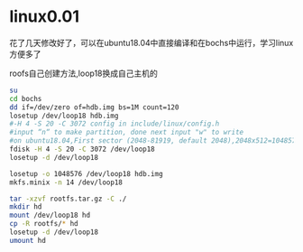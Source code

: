 # linux0.01

花了几天修改好了，可以在ubuntu18.04中直接编译和在bochs中运行，学习linux方便多了

roofs自己创建方法,loop18换成自己主机的

```bash
su
cd bochs
dd if=/dev/zero of=hdb.img bs=1M count=120
losetup /dev/loop18 hdb.img
#-H 4 -S 20 -C 3072 config in include/linux/config.h
#input “n“ to make partition, done next input "w" to write
#on ubuntu18.04,First sector (2048-81919, default 2048),2048x512=1048576
fdisk -H 4 -S 20 -C 3072 /dev/loop18
losetup -d /dev/loop18

losetup -o 1048576 /dev/loop18 hdb.img
mkfs.minix -n 14 /dev/loop18

tar -xzvf rootfs.tar.gz -C ./
mkdir hd
mount /dev/loop18 hd
cp -R rootfs/* hd
losetup -d /dev/loop18
umount hd
```
